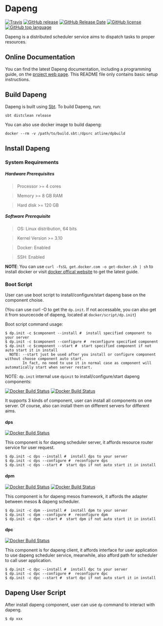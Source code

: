 # Dapeng

[![Travis](https://img.shields.io/travis/atline/dapeng.svg)](https://travis-ci.org/atline/dapeng/)
[![GitHub release](https://img.shields.io/github/release/atline/dapeng.svg)](#)
[![GitHub Release Date](https://img.shields.io/github/release-date/atline/dapeng.svg)](#)
[![GitHub license](https://img.shields.io/github/license/atline/dapeng.svg)](#)
[![GitHub top language](https://img.shields.io/github/languages/top/atline/dapeng.svg)](#)

Dapeng is a distributed scheduler service aims to dispatch tasks to proper resources.

## Online Documentation

You can find the latest Dapeng documentation, including a programming
guide, on the [project web page](#).
This README file only contains basic setup instructions.

## Build Dapeng

Dapeng is built using [Sbt](https://www.scala-sbt.org/).
To build Dapeng, run:

    sbt distclean release

You can also use docker image to build dapeng:

    docker --rm -v /path/to/build.sbt:/dpsrc atline/dpbuild

## Install Dapeng

### System Requirements

##### Hardware Prerequisites

> Processor >= 4 cores

> Memory >= 8 GB RAM

> Hard disk >= 120 GB

##### Software Prerequisite

> OS: Linux distribution, 64 bits

> Kernel Version >= 3.10

> Docker: Enabled

> SSH: Enabled

**NOTE**: You can use `curl -fsSL get.docker.com -o get-docker.sh | sh` to install docker or visit [docker offical website](https://docs.docker.com/install/linux/docker-ce/ubuntu/) to get the latest guide.

### Boot Script

User can use boot script to install/configure/start dapeng base on the component choise.

(You can use curl -O to get the `dp.init`. If not accessable, you can also get it from sourcecode of dapeng, located at `docker/script/dp.init`)

Boot script command usage:

    $ dp.init -c $component --install #  install specified component to your server
    $ dp.init -c $component --configure #  reconfigure specified component
    $ dp.init -c $component --start #  start specified component if not auto start it in install
      NOTE: --start just be used after you install or configure component without choose component auto start.
            In fact, no need to use it in normal case as component will automatically start when server restart.

NOTE: `dp.init` internal use `dpinit` to install/configure/start dapeng components:

[![Docker Build Status](https://img.shields.io/docker/build/atline/dpinit.svg?label=docker(dpinit))](https://hub.docker.com/r/atline/dpinit/builds/)
[![Docker Build Status](https://img.shields.io/docker/build/atline/dpinitbase.svg?label=docker(dpinitbase))](https://hub.docker.com/r/atline/dpinitbase/builds/)

It supports 3 kinds of component, user can install all components on one server. Of course, also can install them on different servers for different aims.


#### dps

[![Docker Build Status](https://img.shields.io/docker/build/atline/dps.svg?label=docker(dps))](https://hub.docker.com/r/atline/dps/builds/)

This component is for dapeng scheduler server, it affords resource router service for user request.

    $ dp.init -c dps --install #  install dps to your server
    $ dp.init -c dps --configure #  reconfigure dps
    $ dp.init -c dps --start #  start dps if not auto start it in install

#### dpm
[![Docker Build Status](https://img.shields.io/docker/build/atline/dpm.svg?label=docker(dpm))](https://hub.docker.com/r/atline/dpm/builds/)
[![Docker Build Status](https://img.shields.io/docker/build/atline/dpmbase.svg?label=docker(dpmbase))](https://hub.docker.com/r/atline/dpmbase/builds/)

This component is for dapeng mesos framework, it affords the adapter between mesos & dapeng scheduler.

    $ dp.init -c dpm --install #  install dpm to your server
    $ dp.init -c dpm --configure #  reconfigure dpm
    $ dp.init -c dpm --start #  start dpm if not auto start it in install

#### dpc
[![Docker Build Status](https://img.shields.io/docker/build/atline/dpc.svg?label=docker(dpc))](https://hub.docker.com/r/atline/dpc/builds/)

This component is for dapeng client, it affords interface for user application to use dapeng scheduler service, meanwhile, also afford path for scheduler to call user application.

    $ dp.init -c dpc --install #  install dpc to your server
    $ dp.init -c dpc --configure #  reconfigure dpc
    $ dp.init -c dpc --start #  start dpc if not auto start it in install

## Dapeng User Script

After install dapeng component, user can use `dp` command to interact with dapeng.

    $ dp xxx
